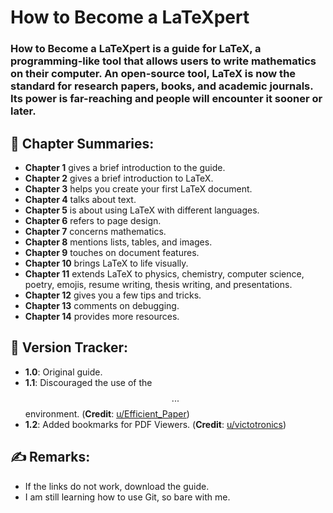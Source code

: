 # How to Become a LaTeXpert

### How to Become a LaTeXpert is a guide for LaTeX, a programming-like tool that allows users to write mathematics on their computer. An open-source tool, LaTeX is now the standard for research papers, books, and academic journals. Its power is far-reaching and people will encounter it sooner or later. 

## :scroll: Chapter Summaries:   
- **Chapter 1** gives a brief introduction to the guide.  
- **Chapter 2** gives a brief introduction to LaTeX.  
- **Chapter 3** helps you create your first LaTeX document.  
- **Chapter 4** talks about text.  
- **Chapter 5** is about using LaTeX with different languages.  
- **Chapter 6** refers to page design.  
- **Chapter 7** concerns mathematics.  
- **Chapter 8** mentions lists, tables, and images.  
- **Chapter 9** touches on document features.   
- **Chapter 10** brings LaTeX to life visually.   
- **Chapter 11** extends LaTeX to physics, chemistry, computer science, poetry, emojis, resume writing, thesis writing, and presentations.  
- **Chapter 12** gives you a few tips and tricks.  
- **Chapter 13** comments on debugging.  
- **Chapter 14** provides more resources.  

## :arrow_up_small: Version Tracker:   
- **1.0**: Original guide.  
- **1.1**: Discouraged the use of the $$...$$ environment. (**Credit**: [u/Efficient_Paper](https://www.reddit.com/user/Efficient_Paper/))  
- **1.2**: Added bookmarks for PDF Viewers. (**Credit**: [u/victotronics](https://www.reddit.com/user/victotronics/))  

## :writing_hand: Remarks:   
- If the links do not work, download the guide.   
- I am still learning how to use Git, so bare with me.  
